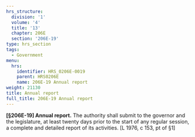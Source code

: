 ```yaml
---
hrs_structure:
  division: '1'
  volume: '4'
  title: '13'
  chapter: 206E
  section: '206E-19'
type: hrs_section
tags:
  - Government
menu:
  hrs:
    identifier: HRS_0206E-0019
    parent: HRS0206E
    name: 206E-19 Annual report
weight: 21130
title: Annual report
full_title: 206E-19 Annual report
---
```

**[§206E-19] Annual report.** The authority shall submit to the governor and the legislature, at least twenty days prior to the start of any regular session, a complete and detailed report of its activities. [L 1976, c 153, pt of §1]
